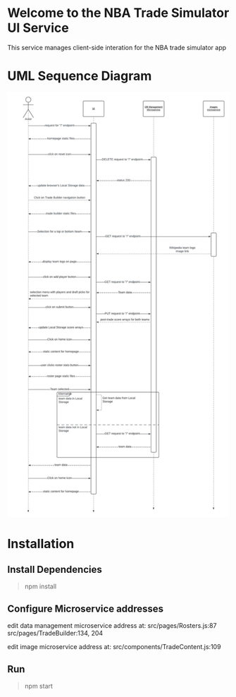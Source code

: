 # Welcome to the NBA Trade Simulator UI Service

This service manages client-side interation for the NBA trade simulator app

# UML Sequence Diagram
![UML Sequence Diagram](UML_sequence.jpeg)

# Installation

## Install Dependencies

>npm install

## Configure Microservice addresses

edit data management microservice address at:
src/pages/Rosters.js:87
src/pages/TradeBuilder:134, 204

edit image microservice address at:
src/components/TradeContent.js:109

## Run

>npm start